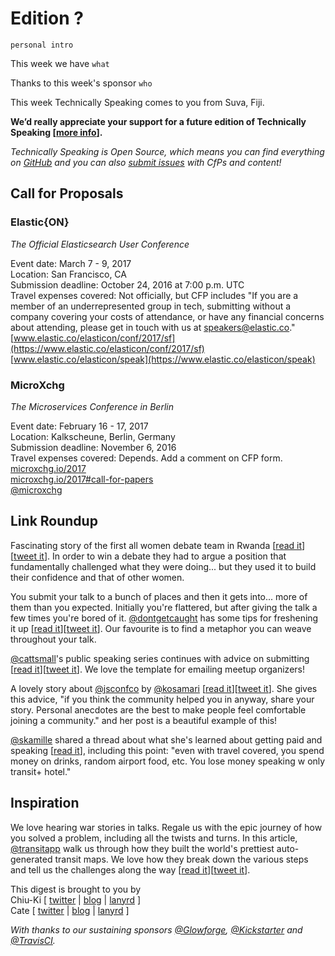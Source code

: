 # Edition ?

`personal intro`

This week we have `what`

Thanks to this week's sponsor `who`

This week Technically Speaking comes to you from Suva, Fiji.

**We’d really appreciate your support for a future edition of Technically Speaking [[more info](http://www.techspeak.email/sponsorship/)].**  

*Technically Speaking is Open Source, which means you can find everything on [GitHub](https://github.com/catehstn/technically-speaking/) and you can also [submit issues](https://github.com/catehstn/technically-speaking/issues/new) with CfPs and content!*  

## Call for Proposals

### Elastic{ON}
*The Official Elasticsearch User Conference*

Event date: March 7 - 9, 2017  
Location: San Francisco, CA  
Submission deadline: October 24, 2016 at 7:00 p.m. UTC  
Travel expenses covered: Not officially, but CFP includes "If you are a member of an underrepresented group in tech, submitting without a company covering your costs of attendance, or have any financial concerns about attending, please get in touch with us at speakers@elastic.co."  
[www.elastic.co/elasticon/conf/2017/sf](https://www.elastic.co/elasticon/conf/2017/sf)  
[www.elastic.co/elasticon/speak](https://www.elastic.co/elasticon/speak)  


### MicroXchg
*The Microservices Conference in Berlin*

Event date: February 16 - 17, 2017  
Location: Kalkscheune, Berlin, Germany  
Submission deadline: November 6, 2016  
Travel expenses covered: Depends. Add a comment on CFP form.  
[microxchg.io/2017](http://microxchg.io/2017/index.html)  
[microxchg.io/2017#call-for-papers](http://microxchg.io/2017/index.html#call-for-papers)  
[@microxchg](https://twitter.com/@microxchg)


## Link Roundup

Fascinating story of the first all women debate team in Rwanda [[read it](http://www.npr.org/sections/goatsandsoda/2016/07/29/487360094/invisibilia-no-one-thought-this-all-womans-debate-team-could-crush-it)][[tweet it](https://twitter.com/home?status=Rwanda%20Is%20The%20No.%201%20Country%20For%20Women%20In%20Power%20But%20They%20Still%20Face%20Challenges%20In%20Daily%20Life%20http%3A//www.npr.org/sections/goatsandsoda/2016/07/29/487360094/invisibilia-no-one-thought-this-all-womans-debate-team-could-crush-it%20via%20%40techspeakdigest)]. In order to win a debate they had to argue a position that fundamentally challenged what they were doing... but they used it to build their confidence and that of other women.

You submit your talk to a bunch of places and then it gets into... more of them than you expected. Initially you're flattered, but after giving the talk a few times you're bored of it. [@dontgetcaught](http://twitter.com/dontgetcaught) has some tips for freshening it up [[read it](http://eloquentwoman.blogspot.com/2016/10/what-if-speaker-is-bored-5-solutions.html)][[tweet it](https://twitter.com/home?status=What%20if%20the%20speaker%20is%20bored%3F%205%20solutions%20for%20your%20tired%20presentation%20by%20%40dontgetcaught%20http%3A//eloquentwoman.blogspot.com/2016/10/what-if-speaker-is-bored-5-solutions.html%20via%20%40techspeakdigest)]. Our favourite is to find a metaphor you can weave throughout your talk.

[@cattsmall](http://twitter.com/cattsmall)'s public speaking series continues with advice on submitting [[read it](https://medium.com/@cattsmall/how-to-become-a-public-speaker-in-1-year-step-6-submit-proposals-7085cba866aa#.yiw6epuql)][[tweet it](https://twitter.com/home?status=How%20to%20become%20a%20public%20speaker%20in%201%20year%E2%80%8A-%E2%80%8AStep%206%3A%20Submit%20proposals%20by%20%40cattsmall%20https%3A//medium.com/%40cattsmall/how-to-become-a-public-speaker-in-1-year-step-6-submit-proposals-7085cba866aa%23.yiw6epuql%20via%20%40techspeakdigest)]. We love the template for emailing meetup organizers!

A lovely story about [@jsconfco](http://twitter.com/jsconfco) by [@kosamari](http://twitter.com/kosamari) [[read it](https://medium.com/@kosamari/well-planed-and-hard-worked-coincidence-in-colombia-7d49b67cd9b8#.bm4q7osbz)][[tweet it](https://twitter.com/home?status=Well%20planed%20and%20hard%20worked%20coincidence%20in%20Colombia%20by%20%40kosamari%20https%3A//medium.com/%40kosamari/well-planed-and-hard-worked-coincidence-in-colombia-7d49b67cd9b8%23.bm4q7osbz%20via%20%40techspeakdigest)]. She gives this advice, "if you think the community helped you in anyway, share your story. Personal anecdotes are the best to make people feel comfortable joining a community." and her post is a beautiful example of this!

[@skamille](http://twitter.com/skamille) shared a thread about what she's learned about getting paid and speaking [[read it](https://twitter.com/skamille/status/784112300621979648)], including this point: "even with travel covered, you spend money on drinks, random airport food, etc. You lose money speaking w only transit+ hotel."

## Inspiration

We love hearing war stories in talks. Regale us with the epic journey of how you solved a problem, including all the twists and turns. In this article, [@transitapp](https://twitter.com/transitapp) walk us through how they built the world's prettiest auto-generated transit maps. We love how they break down the various steps and tell us the challenges along the way [[read it](https://medium.com/transit-app/how-we-built-the-worlds-prettiest-auto-generated-transit-maps-12d0c6fa502f)][[tweet it](https://twitter.com/home?status=How%20We%20Built%20the%20World's%20Prettiest%20Auto-Generated%20Transit%20Maps%20by%20%40transitapp%20https%3A//medium.com/transit-app/how-we-built-the-worlds-prettiest-auto-generated-transit-maps-12d0c6fa502f%20via%20%40techspeakdigest)].  


This digest is brought to you by  
Chiu-Ki [ [twitter](https://twitter.com/chiuki) | [blog](http://blog.sqisland.com/) | [lanyrd](http://lanyrd.com/profile/chiuki/) ]  
Cate [ [twitter](https://twitter.com/catehstn) | [blog](http://www.catehuston.com/blog/) | [lanyrd](http://lanyrd.com/profile/catehstn/) ]

*With thanks to our sustaining sponsors [@Glowforge](http://twitter.com/glowforge), [@Kickstarter](http://twitter.com/kickstarter) and [@TravisCI](http://twitter.com/travisci).*
